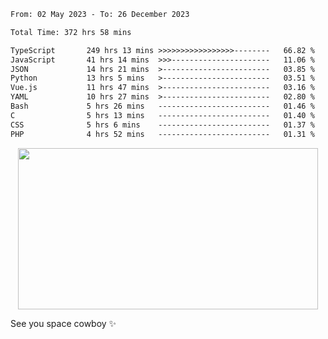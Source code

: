 
 <!--START_SECTION:waka-->

```txt
From: 02 May 2023 - To: 26 December 2023

Total Time: 372 hrs 58 mins

TypeScript       249 hrs 13 mins >>>>>>>>>>>>>>>>>--------   66.82 %
JavaScript       41 hrs 14 mins  >>>----------------------   11.06 %
JSON             14 hrs 21 mins  >------------------------   03.85 %
Python           13 hrs 5 mins   >------------------------   03.51 %
Vue.js           11 hrs 47 mins  >------------------------   03.16 %
YAML             10 hrs 27 mins  >------------------------   02.80 %
Bash             5 hrs 26 mins   -------------------------   01.46 %
C                5 hrs 13 mins   -------------------------   01.40 %
CSS              5 hrs 6 mins    -------------------------   01.37 %
PHP              4 hrs 52 mins   -------------------------   01.31 %
```

<!--END_SECTION:waka-->
 
 
 <!--
 <p align="center">
           <img src="https://wakatime.com/share/@b21fb822-1b1e-4a56-b3ac-d647f03795fd/3d8fc332-54a6-4d29-9469-965955d6e018.svg"/>
 </p>
 <p align="center">
  <img src="https://wakatime.com/share/@b21fb822-1b1e-4a56-b3ac-d647f03795fd/5d7b153c-4137-40c1-8270-25e516f9619c.svg"/>
 </p>
 -->
 <div style="display: flex; width: 100%; justify-content:center;">
   <img align="center" src="https://media.giphy.com/media/11KzOet1ElBDz2/giphy.gif" width="480" height="258" /> 

 </div>

See you space cowboy ✨ 


 
